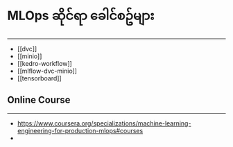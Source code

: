 
# MLOps ဆိုင်ရာ ခေါင်စဥ်များ
---


* [[dvc]]
* [[minio]]
* [[kedro-workflow]]
* [[mlflow-dvc-minio]]
* [[tensorboard]]

## Online Course 
---
- https://www.coursera.org/specializations/machine-learning-engineering-for-production-mlops#courses 
- 